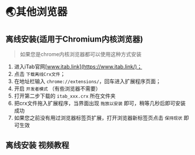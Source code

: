 # 🌏其他浏览器 [​](#🌏其他浏览器)

## 离线安装\(适用于Chromium内核浏览器\) [​](#离线安装-适用于chromium内核浏览器)

> 如果您是chrome内核浏览器都可以使用这种方式安装

1.  进入iTab官网[www.itab.link](https://www.itab.link/)；
2.  点击 `下载离线Crx文件`；
3.  在地址栏输入 `chrome://extensions/`，回车进入扩展程序页面；
4.  开启 `开发者模式` （有些浏览器不需要）
5.  打开第二步下载的 `itab_xxx.crx` 所在文件夹
6.  把crx文件拖入扩展程序，当界面出现 `拖放以安装` 即可，稍等几秒后即可安装成功
7.  如果您之前没有用过浏览器标签页扩展，打开浏览器新标签页点击 `保持现状` 即可生效

## 离线安装 视频教程 [​](#离线安装-视频教程)

<!---->